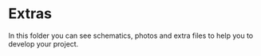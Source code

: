 # Extras

In this folder you can see schematics, photos and extra files to help you to develop your project.
